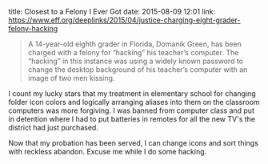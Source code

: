 title: Closest to a Felony I Ever Got
date: 2015-08-09 12:01
link: https://www.eff.org/deeplinks/2015/04/justice-charging-eight-grader-felony-hacking

> A 14-year-old eighth grader in Florida, Domanik Green, has been charged with a felony for “hacking” his teacher’s computer. The “hacking” in this instance was using a widely known password to change the desktop background of his teacher’s computer with an image of two men kissing.

I count my lucky stars that my treatment in elementary school for changing folder icon colors and logically arranging aliases into them on the classroom computers was more forgiving.  I was banned from computer class and put in detention where I had to put batteries in remotes for all the new TV's the district had just purchased.

Now that my probation has been served, I can change icons and sort things with reckless abandon.  Excuse me while I do some hacking.
